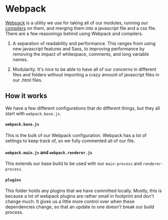 Webpack
=======
[Webpack](https://webpack.github.io/) is a utility we use for taking all of our modules, running our [compilers](https://en.wikipedia.org/wiki/Compiler) on them, and merging them into a javascript file and a css file. There are a few reasonings behind using Webpack and compilers.

1. A separation of readability and performance. This ranges from using new javascript features and Sass, to improving performance by removing the impact of whitespace, comments, and long variable names.

2. Modularity. It's nice to be able to have all of our concerns in different files and folders without importing a crazy amount of javascript files in our .html files.

How it works
------------
We have a few different configurations that do different things, but they all start with `webpack.base.js`.

#### `webpack.base.js`
This is the bulk of our Webpack configuration. Webpack has a lot of settings to keep track of, so we fully commented all of our file.

#### `webpack.main.js` and `webpack.renderer.js`
This extends our base build to be used with our `main-process` and `renderer-process`.

#### `plugins`
This folder holds any plugins that we have committed locally. Mostly, this is because a lot of webpack plugins are rather small in footprint and don't change much. It gives us a little more control over when these dependencies change, so that an update to one doesn't break our build process.
